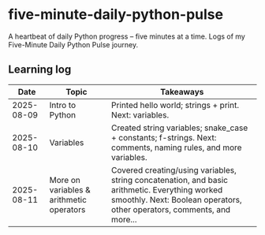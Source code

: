 
# five-minute-daily-python-pulse

A heartbeat of daily Python progress – five minutes at a time. Logs of my Five-Minute Daily Python Pulse journey.

## Learning log

| Date       | Topic             | Takeaways |
|------------|-------------------|-----------|
| 2025-08-09 | Intro to Python    | Printed hello world; strings + print. Next: variables. |
| 2025-08-10 | Variables          | Created string variables; snake_case + constants; f-strings. Next: comments, naming rules, and more variables. |
| 2025-08-11 | More on variables & arithmetic operators          | Covered creating/using variables, string concatenation, and basic arithmetic. Everything worked smoothly. Next: Boolean operators, other operators, comments, and more... |
